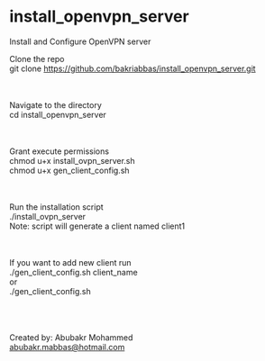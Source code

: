 # install_openvpn_server
Install and Configure OpenVPN server

Clone the repo
<br>
git clone https://github.com/bakriabbas/install_openvpn_server.git

<br><br>
Navigate to the directory
<br>
cd install_openvpn_server

<br><br>
Grant execute permissions
<br>
chmod u+x install_ovpn_server.sh
<br>
chmod u+x gen_client_config.sh

<br><br>
Run the installation script
<br>
./install_ovpn_server
<br>
Note: script will generate a client named client1

<br><br>
If you want to add new client run
<br>
./gen_client_config.sh client_name
<br>
or
<br>
./gen_client_config.sh

<br><br><br>
Created by: Abubakr Mohammed
<br>
abubakr.mabbas@hotmail.com
